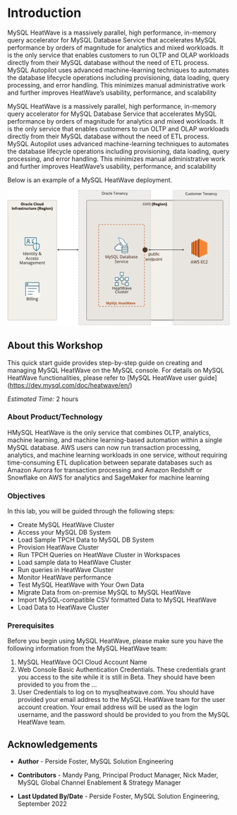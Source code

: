 # Introduction

MySQL HeatWave is a massively parallel, high performance, in-memory query accelerator for MySQL Database Service that accelerates MySQL performance by orders of magnitude for analytics and mixed workloads. It is the only service that enables customers to run OLTP and OLAP workloads directly from their MySQL database without the need of ETL process. MySQL Autopilot uses advanced machine-learning techniques to automates the database lifecycle operations including provisioning, data loading, query processing, and error handling. This minimizes manual administrative work and further improves HeatWave’s usability, performance, and scalability

MySQL HeatWave is a massively parallel, high performance, in-memory query accelerator for MySQL Database Service that accelerates MySQL performance by orders of magnitude for analytics and mixed workloads. It is the only service that enables customers to run OLTP and OLAP workloads directly from their MySQL database without the need of ETL process. MySQL Autopilot uses advanced machine-learning techniques to automates the database lifecycle operations including provisioning, data loading, query processing, and error handling. This minimizes manual administrative work and further improves HeatWave’s usability, performance, and scalability

Below is an example of a MySQL HeatWave deployment.

![heatwave aws architect](./images/heatwave-aws-architect.png "heatwave-aws-architect")

## About this Workshop

This quick start guide provides step-by-step guide on creating and managing MySQL HeatWave on the MySQL console. For details on MySQL HeatWave functionalities, please refer to [MySQL HeatWave user guide] (https://dev.mysql.com/doc/heatwave/en/)

_Estimated Time:_ 2 hours

### About Product/Technology

HMySQL HeatWave is the only service that combines OLTP, analytics, machine learning, and machine learning-based automation within a single MySQL database. AWS users can now run transaction processing, analytics, and machine learning workloads in one service, without requiring time-consuming ETL duplication between separate databases such as Amazon Aurora for transaction processing and Amazon Redshift or Snowflake on AWS for analytics and SageMaker for machine learning



### Objectives

In this lab, you will be guided through the following steps:

- Create MySQL HeatWave Cluster
- Access your MySQL DB System
- Load Sample TPCH Data to MySQL DB System
- Provision HeatWave Cluster
- Run TPCH Queries on HeatWave Cluster in Workspaces
- Load sample data to HeatWave Cluster
- Run queries in HeatWave Cluster
- Monitor HeatWave performance
- Test MySQL HeatWave with Your Own Data
- Migrate Data from on-premise MySQL to MySQL HeatWave
- Import MySQL-compatible CSV formatted Data to MySQL HeatWave
- Load Data to HeatWave Cluster

### Prerequisites

Before you begin using MySQL HeatWave, please make sure you have the following
information from the MySQL HeatWave team:

1. MySQL HeatWave OCI Cloud Account Name
2. Web Console Basic Authentication Credentials. These credentials grant you access to the
site while it is still in Beta. They should have been provided to you from the …
3. User Credentials to log on to mysqlheatwave.com. You should have provided your email address to the MySQL HeatWave team for the user account creation. Your email address will be used as the login username, and the password should be provided to you from the MySQL HeatWave team.

## Acknowledgements

- **Author** - Perside Foster, MySQL Solution Engineering

- **Contributors** - Mandy Pang, Principal Product Manager,
Nick Mader, MySQL Global Channel Enablement & Strategy Manager
- **Last Updated By/Date** - Perside Foster, MySQL Solution Engineering, September 2022

